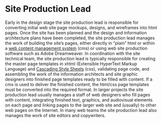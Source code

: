 # Site Production Lead

Early in the design stage the site production lead is responsible for converting initial web site page mockups, designs, and wireframes into html pages. Once the site has been planned and the design and information architecture plans have been completed, the site production lead manages the work of building the site’s pages, either directly in “plain” html or within a [web content management system](http://en.wikipedia.org/wiki/Web_content_management_system) (cms) or using web site production software such as Adobe Dreamweaver. In coordination with the site technical team, the site production lead is typically responsible for creating the master page templates in xhtml (Extensible HyperText Markup Language) and [Cascading Style Sheets](http://en.wikipedia.org/wiki/Cascading_Style_Sheets) (css), validating page code, and assembling the work of the information architects and site graphic designers into finished page templates ready to be filled with content. If a cms is used to deliver the finished content, the html/css page templates must be converted into the required format. In larger projects the site production lead usually manages a staff of web designers who fill pages with content, integrating finished text, graphics, and audiovisual elements on each page and linking pages to the larger web site and (usually) to other web pages on the Internet. In many web teams the site production lead also manages the work of site editors and copywriters.
